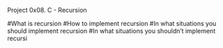 Project 0x08. C - Recursion

#What is recursion
#How to implement recursion
#In what situations you should implement recursion
#In what situations you shouldn’t implement recursi
